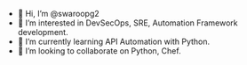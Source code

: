 - 👋 Hi, I’m @swaroopg2
- 👀 I’m interested in DevSecOps, SRE, Automation Framework development.
- 🌱 I’m currently learning API Automation with Python.
- 💞️ I’m looking to collaborate on Python, Chef.

<!---
swaroopg2/swaroopg2 is a ✨ special ✨ repository because its `README.md` (this file) appears on your GitHub profile.
You can click the Preview link to take a look at your changes.
--->
